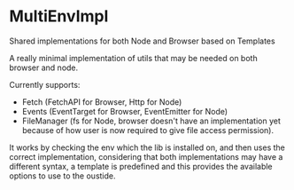 # MultiEnvImpl

Shared implementations for both Node and Browser based on Templates

A really minimal implementation of utils that may be needed on both browser and node. 

Currently supports:

- Fetch (FetchAPI for Browser, Http for Node)
- Events (EventTarget for Browser, EventEmitter for Node) 
- FileManager (fs for Node, browser doesn't have an implementation yet because of how user is now required to give file access permission).

It works by checking the env which the lib is installed on, and then uses the correct implementation, 
considering that both implementations may have a different syntax, 
a template is predefined and this provides the available options to use to the oustide.
